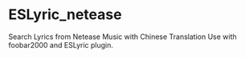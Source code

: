 # ESLyric_netease
Search Lyrics from Netease Music with Chinese Translation
Use with foobar2000 and ESLyric plugin.